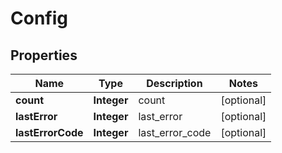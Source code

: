 

# Config

 

## Properties

| Name | Type | Description | Notes |
|------------ | ------------- | ------------- | -------------|
|**count** | **Integer** | count   |  [optional] |
|**lastError** | **Integer** | last_error   |  [optional] |
|**lastErrorCode** | **Integer** | last_error_code   |  [optional] |



